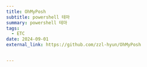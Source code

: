 ```yaml
---
title: OhMyPosh
subtitle: powershell 테마
summary: powershell 테마
tags:
  - ETC
date: 2024-09-01
external_link: https://github.com/zzl-hyun/OhMyPosh


---
```

